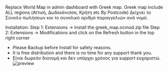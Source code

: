 Replace World Map in admin dashboard with Greek map.
Greek map include ALL regions (Αττική, Δωδεκάνισσα, Κρήτη etc By Postcode)
Δείχνει το Σύνολο πωλήσεων και το συνολικό αριθμό παραγγελιών ανά νομό.

Installation:
Step 1: Extensions -> Install the greek_map.ocmod.zip file
Step 2: Extensions -> Modifications and click on the Refresh button in the top right corner

* Please Backup before Install for safety reasons.
* It is free distribution and there is no time for any support thank you.
* Είναι δωρεάν διανομή και δεν υπάρχει χρόνος για support ευχαριστώ.
![preview](https://user-images.githubusercontent.com/56288694/153439807-4e0973be-3a17-46a4-8407-7745e5239f31.jpg)
